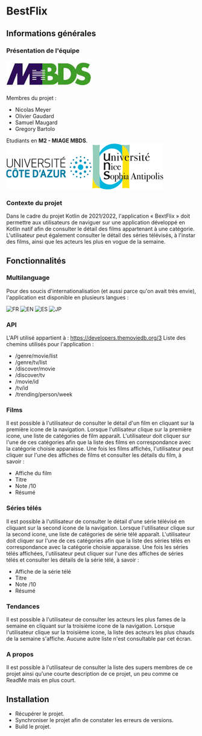 # BestFlix
## Informations générales
### Présentation de l'équipe
[![MBDS](https://raw.githubusercontent.com/NicolasMeyerMiage/the-movie-app/master/images/mbds.png)](http://mbds-fr.org)

Membres du projet : 
- Nicolas Meyer
- Olivier Gaudard
- Samuel Maugard
- Gregory Bartolo

Etudiants en **M2 - MIAGE MBDS**. 
[![UNICE](https://raw.githubusercontent.com/NicolasMeyerMiage/the-movie-app/master/images/univ.png)](https://univ-cotedazur.fr)

### Contexte du projet
Dans le cadre du projet Kotlin de 2021/2022, l'application « BextFlix » doit permettre aux utilisateurs de naviguer sur une application développé en Kotlin natif afin de consulter le détail des films appartenant à une catégorie. L'utilisateur peut également consulter le détail des séries télévisés, à l'instar des films, ainsi que les acteurs les plus en vogue de la semaine. 

## Fonctionnalités 

### Multilanguage
Pour des soucis d'internationalisation (et aussi parce qu'on avait très envie), l'application est disponible en plusieurs langues : 

![FR](https://cdn-icons-png.flaticon.com/128/939/939621.png)    ![EN](https://cdn-icons-png.flaticon.com/128/939/939631.png)    ![ES](https://cdn-icons-png.flaticon.com/128/939/939640.png)    ![JP](https://cdn-icons-png.flaticon.com/128/939/939616.png)

### API
L'API utilisé appartient à : https://developers.themoviedb.org/3
Liste des chemins utilisés pour l'application :
- /genre/movie/list
- /genre/tv/list
- /discover/movie
- /discover/tv
- /movie/id
- /tv/id
- /trending/person/week

### Films
Il est possible à l'utilisateur de consulter le détail d'un film en cliquant sur la première icone de la navigation.
Lorsque l'utilisateur clique sur la première icone, une liste de catégories de film apparaît. L'utilisateur doit cliquer sur l'une de ces catégories afin que la liste des films en correspondance avec la catégorie choisie apparaisse. 
Une fois les films affichés, l'utilisateur peut cliquer sur l'une des affiches de films et consulter les détails du film, à savoir :
- Affiche du film
- Titre
- Note /10
- Résumé

### Séries télés
Il est possible à l'utilisateur de consulter le détail d'une série télévisé en cliquant sur la second icone de la navigation.
Lorsque l'utilisateur clique sur la second icone, une liste de catégories de série télé apparaît. L'utilisateur doit cliquer sur l'une de ces catégories afin que la liste des séries télés en correspondance avec la catégorie choisie apparaisse. 
Une fois les séries télés affichées, l'utilisateur peut cliquer sur l'une des affiches de séries télés et consulter les détails de la série télé, à savoir :
- Affiche de la série télé
- Titre
- Note /10
- Résumé

### Tendances
Il est possible à l'utilisateur de consulter les acteurs les plus fames de la semaine en cliquant sur la troisième icone de la navigation.
Lorsque l'utilisateur clique sur la troisième icone, la liste des acteurs les plus chauds de la semaine s'affiche. Aucune autre liste n'est consultable par cet écran.

### A propos
Il est possible à l'utilisateur de consulter la liste des supers membres de ce projet ainsi qu'une courte description de ce projet, un peu comme ce ReadMe mais en plus court.

## Installation 
- Récupérer le projet.
- Synchroniser le projet afin de constater les erreurs de versions.
- Build le projet.
